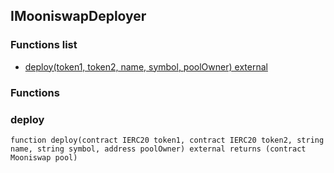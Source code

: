 
## IMooniswapDeployer

### Functions list
- [deploy(token1, token2, name, symbol, poolOwner) external](#deploy)

### Functions
### deploy

```solidity
function deploy(contract IERC20 token1, contract IERC20 token2, string name, string symbol, address poolOwner) external returns (contract Mooniswap pool)
```

